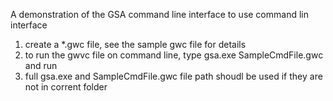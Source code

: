 A demonstration of the GSA command line interface
to use command lin interface
1. create a *.gwc file, see the sample gwc file for details
2. to run the gwvc file on command line, type gsa.exe SampleCmdFile.gwc and run
3. full gsa.exe and SampleCmdFile.gwc file path shoudl be used if they are not in corrent folder
	